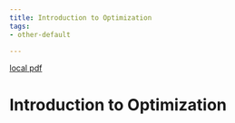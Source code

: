 ```yaml
---
title: Introduction to Optimization
tags:
- other-default

---
```


[local pdf](../../../pdfs/Introduction%20to%20Optimization%2C%204th%20Edition.pdf)

# Introduction to Optimization
